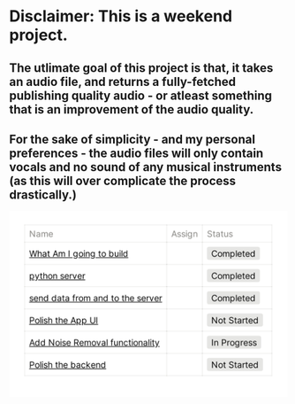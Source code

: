 # Disclaimer: This is a weekend project.  

## The utlimate goal of this project is that, it takes an audio file, and returns a fully-fetched publishing quality audio - or atleast something that is an improvement of the audio quality. 

## For the sake of simplicity - and my personal preferences - the audio files will only contain vocals and no sound of any musical instruments (as this will over complicate the process drastically.)

![milestone 1 kanban](milestone1.png)
